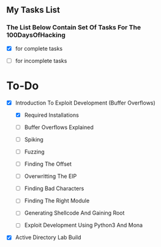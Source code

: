 ## My Tasks List

### The List Below Contain Set Of Tasks For The 100DaysOfHacking 

-  [x] for complete tasks  

-  [ ] for incomplete tasks 

# To-Do


- [x]  Introduction To Exploit Development (Buffer Overflows) 

     - [x]  Required Installations
     - [ ] Buffer Overflows Explained
     - [ ] Spiking
     - [ ] Fuzzing
     - [ ] Finding The Offset
     - [ ] Overwritting The EIP
     - [ ] Finding Bad Characters
     - [ ] Finding The Right Module
     - [ ] Generating Shellcode And Gaining Root
     - [ ] Exploit Development Using Python3 And Mona


- [x]   Active Directory Lab Build
